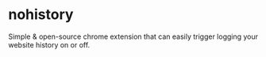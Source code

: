 # nohistory
Simple &amp; open-source chrome extension that can easily trigger logging your website history on or off.

